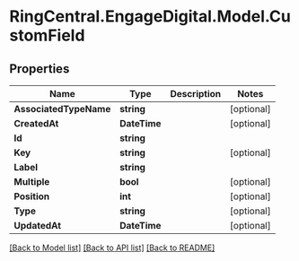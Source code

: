 # RingCentral.EngageDigital.Model.CustomField
## Properties

Name | Type | Description | Notes
------------ | ------------- | ------------- | -------------
**AssociatedTypeName** | **string** |  | [optional] 
**CreatedAt** | **DateTime** |  | [optional] 
**Id** | **string** |  | 
**Key** | **string** |  | [optional] 
**Label** | **string** |  | 
**Multiple** | **bool** |  | [optional] 
**Position** | **int** |  | [optional] 
**Type** | **string** |  | [optional] 
**UpdatedAt** | **DateTime** |  | [optional] 

[[Back to Model list]](../README.md#documentation-for-models) [[Back to API list]](../README.md#documentation-for-api-endpoints) [[Back to README]](../README.md)

